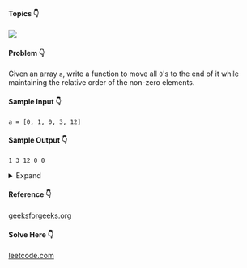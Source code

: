 #### Topics :point_down:
![](https://img.shields.io/badge/-array-wheat)

#### Problem :point_down:
Given an array `a`, write a function to move all `0`'s to the end of it while maintaining the relative order of the non-zero elements.
#### Sample Input :point_down:
```
a = [0, 1, 0, 3, 12]
```
#### Sample Output :point_down:
```
1 3 12 0 0
```

<details>
<summary>Expand</summary>

#### Python :point_down:
```py
def solve(a):
    c = 0
    for i in range(len(nums)):
        if (nums[i] != 0):
            nums[c] = nums[i]
            c += 1

    while (c < len(nums)):
        nums[c] = 0
        c += 1
    return a     
```
#### Time Complexity :point_down:
```
O(n)
```
#### Space Complexity :point_down:
```
O(1)
```
</details>

#### Reference :point_down:
[geeksforgeeks.org](https://www.geeksforgeeks.org/move-zeroes-end-array/)
#### Solve Here :point_down:
[leetcode.com](https://leetcode.com/problems/move-zeroes/)
